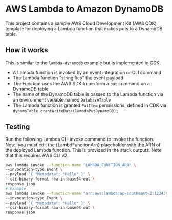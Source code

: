# AWS Lambda to Amazon DynamoDB

This project contains a sample AWS Cloud Development Kit (AWS CDK) template for deploying a Lambda function that makes puts to a DynamoDB table.

## How it works

This is similar to the `lambda-dynamodb` example but is implemented in CDK.

- A Lambda function is invoked by an event integration or CLI command
- The Lambda function "stringifies" the event payload
- The Function uses the AWS SDK to perform a `put` command on a DynamoDB table
- The name of the DynamoDB table is passed to the Lambda function via an environment variable named `DatabaseTable`
- The Lambda function is granted `PutItem` permissions, defined in CDK via `dynamoTable.grantWriteData(lambdaPutDynamoDB);`

## Testing

Run the following Lambda CLI invoke command to invoke the function. Note, you must edit the {LambdFunctionArn} placeholder with the ARN of the deployed Lambda function. This is provided in the stack outputs. Note that this requires AWS CLI v2.

```bash
aws lambda invoke --function-name "LAMBDA_FUNCTION_ARN" \
--invocation-type Event \
--payload '{ "Metadata": "Hello" }' \
--cli-binary-format raw-in-base64-out \
response.json
# Example
aws lambda invoke --function-name "arn:aws:lambda:ap-southeast-2:123456789123:function:CdkStack-lambdaPutDynamoDBHandler1A123456-fooBarBazFoo" \
--invocation-type Event \
--payload '{ "Metadata": "Hello" }' \
--cli-binary-format raw-in-base64-out \
response.json
```
